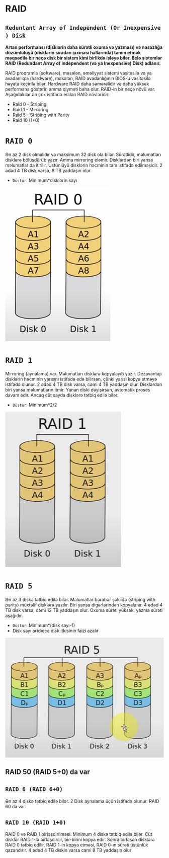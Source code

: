 # RAID

## `Reduntant Array of Independent (Or Inexpensive ) Disk`

**Artan performansı (disklərin daha sürətli oxuma və yazması) və nasazlığa dözümlülüyü
(disklərin sıradan çıxması hallarında) təmin etmək məqsədilə bir neçə disk bir sistem kimi
birlikdə işləyə bilər. Belə sistemlər RAID (Redundant Array of Independent (və ya
Inexpensive) Disk) adlanır.**

RAID proqramla (software), məsələn, əməliyyat sistemi vasitəsilə və ya avadanlıqla
(hardware), məsələn, RAID avadanlığının BIOS-u vasitəsilə həyata keçirilə bilər. Hardware
RAID daha səmərəlidir və daha yüksək performans göstərir, amma qiyməti baha olur.
RAID-in bir neçə növü var. Aşağıdakılar ən çox istifadə edilən RAID növləridir:

- Raid 0 - Striping
- Raid 1 - Mirroring
- Raid 5 - Striping with Parity
- Raid 10 (1+0)

# `RAID 0`

Ən az 2 disk olmalıdır və maksimum 32 disk ola bilər. Sürətlidir,
məlumatları disklərə bölüşdürüb yazır. Amma mirroring eləmir. Disklərdən biri yansa
məlumatlar da itirilir. Üstünlüyü disklərin həcminin tam istifadə edilməsidir. 2 ədəd 4
TB disk varsa, 8 TB yaddaşın olur.

- `Düstur`: Minimum*disklərin sayı

![raid0.png](RAID/raid0.png)

# `RAID 1`

Mirroring (aynalama) var. Məlumatları disklərə kopyalayıb yazır. Dezavantajı
disklərin həcminin yarısını istifadə edə bilirsən, çünki yarısı kopya etməyə istifadə
olunur. 2 ədəd 4 TB disk varsa, cəmi 4 TB yaddaşın olur. Disklərdən biri yansa
məlumatların itmir. Yanan diski dəyişirsən, avtomatik proses davam edir. Ancaq cüt
sayda disklərə tətbiq edilə bilər.

- `Düstur`: Minimum*2/2

![raid1.png](RAID/raid1.png)

# `RAID 5`

Ən az 3 diskə tətbiq edilə bilər. Məlumatlar bərabər şəkildə (striping with
parity) müxtəlif disklərə yazılır. Biri yansa digərlərindən kopyalanır. 4 ədəd 4 TB disk
varsa, cəmi 12 TB yaddaşın olur. Oxuma sürəti yüksək, yazma sürəti aşağıdır. 

- `Düstur`: Minimum*(disk sayı-1)
- Disk sayı artdıqca disk itkisinin faizi azalır

![RAID.png](RAID/RAID.png)

## RAID 50 (RAID 5+0) da var

## `RAID 6 (RAID 6+0)`

Ən az 4 diskə tətbiq edilə bilər. 2 Disk aynalama üçün istifadə
olunur. RAID 60 da var.

## `RAID 10 (RAID 1+0)`

RAID 0 və RAID 1 birləşdirilməsi. Minimum 4 diskə tətbiq
edilə bilər. Cüt disklər RAID 1-lə birləşdirilir, bir-birini kopya edir. Sonra birləşən
disklərə RAID 0 tətbiq edilir. RAID 1-in kopya etməsi, RAID 0-ın sürəti üstünlük
qazandırır. 4 ədəd 4 TB diskin varsa cəmi 8 TB yaddaşın olur